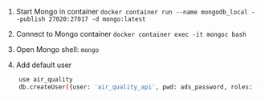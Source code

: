 1. Start Mongo in container
`docker container run --name mongodb_local --publish 27020:27017 -d mongo:latest`

2. Connect to Mongo container
`docker container exec -it mongoc bash`

3. Open Mongo shell:
`mongo`

4. Add default user
```bash
    use air_quality
    db.createUser({user: 'air_quality_api', pwd: ads_password, roles: [{role: 'readWrite', db: 'air_quality'}]})
```